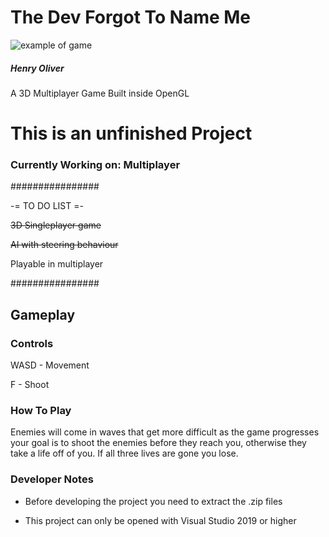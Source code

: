 # The Dev Forgot To Name Me
![example of game](https://raw.githubusercontent.com/henry9836/TheDevForgotToNameMe/master/gif.gif)
##### Henry Oliver
A 3D Multiplayer Game Built inside OpenGL

# This is an unfinished Project

### Currently Working on: Multiplayer

################

-= TO DO LIST =-

~~3D Singleplayer game~~

~~AI with steering behaviour~~

Playable in multiplayer

################

## Gameplay

### Controls

WASD - Movement

F - Shoot

### How To Play

Enemies will come in waves that get more difficult as the game progresses your goal is to shoot the enemies before they reach you, otherwise they take a life off of you. If all three lives are gone you lose.

### Developer Notes

- Before developing the project you need to extract the .zip files

- This project can only be opened with Visual Studio 2019 or higher
